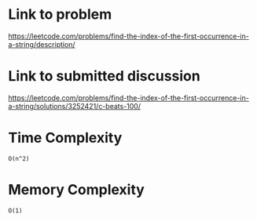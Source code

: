# Link to problem
https://leetcode.com/problems/find-the-index-of-the-first-occurrence-in-a-string/description/

# Link to submitted discussion
https://leetcode.com/problems/find-the-index-of-the-first-occurrence-in-a-string/solutions/3252421/c-beats-100/

# Time Complexity
`O(n^2)`

# Memory Complexity
`O(1)`

